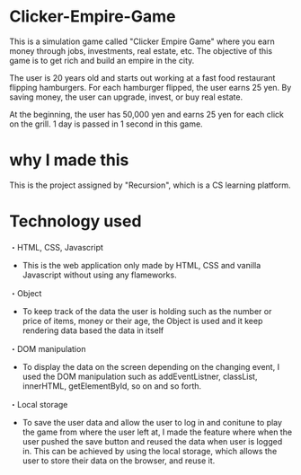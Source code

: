 # Clicker-Empire-Game
This is a simulation game called "Clicker Empire Game" where you earn money through jobs, investments, real estate, etc. 
The objective of this game is to get rich and build an empire in the city.

The user is 20 years old and starts out working at a fast food restaurant flipping hamburgers. 
For each hamburger flipped, the user earns 25 yen.
By saving money, the user can upgrade, invest, or buy real estate.

At the beginning, the user has 50,000 yen and earns 25 yen for each click on the grill. 
1 day is passed in 1 second in this game.

# why I made this
This is the project assigned by "Recursion", which is a CS learning platform.

# Technology used
・HTML, CSS, Javascript
  - This is the web application only made by HTML, CSS and vanilla Javascript without using any flameworks. 
 
 ・Object
  - To keep track of the data the user is holding such as the number or price of items, money or their age,
  the Object is used and it keep rendering data based the data in itself
  
・DOM manipulation 　
  - To display the data on the screen depending on the changing event, I used the DOM manipulation
  such as addEventListner, classList, innerHTML, getElementById, so on and so forth.
    
・Local storage
  - To save the user data and allow the user to log in and conitune to play the game from where the user left at, 
  I made the feature where when the user pushed the save button and reused the data when user is logged in.
  This can be achieved by using the local storage, which allows the user to store their data on the browser, and reuse it.
    

  

